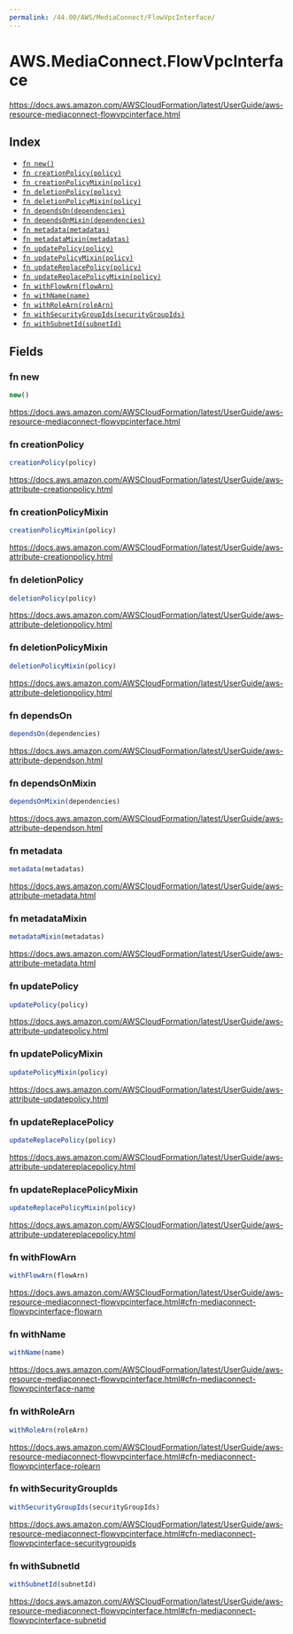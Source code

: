 ```yaml
---
permalink: /44.00/AWS/MediaConnect/FlowVpcInterface/
---
```


# AWS.MediaConnect.FlowVpcInterface

https://docs.aws.amazon.com/AWSCloudFormation/latest/UserGuide/aws-resource-mediaconnect-flowvpcinterface.html

## Index

* [`fn new()`](#fn-new)
* [`fn creationPolicy(policy)`](#fn-creationpolicy)
* [`fn creationPolicyMixin(policy)`](#fn-creationpolicymixin)
* [`fn deletionPolicy(policy)`](#fn-deletionpolicy)
* [`fn deletionPolicyMixin(policy)`](#fn-deletionpolicymixin)
* [`fn dependsOn(dependencies)`](#fn-dependson)
* [`fn dependsOnMixin(dependencies)`](#fn-dependsonmixin)
* [`fn metadata(metadatas)`](#fn-metadata)
* [`fn metadataMixin(metadatas)`](#fn-metadatamixin)
* [`fn updatePolicy(policy)`](#fn-updatepolicy)
* [`fn updatePolicyMixin(policy)`](#fn-updatepolicymixin)
* [`fn updateReplacePolicy(policy)`](#fn-updatereplacepolicy)
* [`fn updateReplacePolicyMixin(policy)`](#fn-updatereplacepolicymixin)
* [`fn withFlowArn(flowArn)`](#fn-withflowarn)
* [`fn withName(name)`](#fn-withname)
* [`fn withRoleArn(roleArn)`](#fn-withrolearn)
* [`fn withSecurityGroupIds(securityGroupIds)`](#fn-withsecuritygroupids)
* [`fn withSubnetId(subnetId)`](#fn-withsubnetid)

## Fields

### fn new

```ts
new()
```

https://docs.aws.amazon.com/AWSCloudFormation/latest/UserGuide/aws-resource-mediaconnect-flowvpcinterface.html

### fn creationPolicy

```ts
creationPolicy(policy)
```

https://docs.aws.amazon.com/AWSCloudFormation/latest/UserGuide/aws-attribute-creationpolicy.html

### fn creationPolicyMixin

```ts
creationPolicyMixin(policy)
```

https://docs.aws.amazon.com/AWSCloudFormation/latest/UserGuide/aws-attribute-creationpolicy.html

### fn deletionPolicy

```ts
deletionPolicy(policy)
```

https://docs.aws.amazon.com/AWSCloudFormation/latest/UserGuide/aws-attribute-deletionpolicy.html

### fn deletionPolicyMixin

```ts
deletionPolicyMixin(policy)
```

https://docs.aws.amazon.com/AWSCloudFormation/latest/UserGuide/aws-attribute-deletionpolicy.html

### fn dependsOn

```ts
dependsOn(dependencies)
```

https://docs.aws.amazon.com/AWSCloudFormation/latest/UserGuide/aws-attribute-dependson.html

### fn dependsOnMixin

```ts
dependsOnMixin(dependencies)
```

https://docs.aws.amazon.com/AWSCloudFormation/latest/UserGuide/aws-attribute-dependson.html

### fn metadata

```ts
metadata(metadatas)
```

https://docs.aws.amazon.com/AWSCloudFormation/latest/UserGuide/aws-attribute-metadata.html

### fn metadataMixin

```ts
metadataMixin(metadatas)
```

https://docs.aws.amazon.com/AWSCloudFormation/latest/UserGuide/aws-attribute-metadata.html

### fn updatePolicy

```ts
updatePolicy(policy)
```

https://docs.aws.amazon.com/AWSCloudFormation/latest/UserGuide/aws-attribute-updatepolicy.html

### fn updatePolicyMixin

```ts
updatePolicyMixin(policy)
```

https://docs.aws.amazon.com/AWSCloudFormation/latest/UserGuide/aws-attribute-updatepolicy.html

### fn updateReplacePolicy

```ts
updateReplacePolicy(policy)
```

https://docs.aws.amazon.com/AWSCloudFormation/latest/UserGuide/aws-attribute-updatereplacepolicy.html

### fn updateReplacePolicyMixin

```ts
updateReplacePolicyMixin(policy)
```

https://docs.aws.amazon.com/AWSCloudFormation/latest/UserGuide/aws-attribute-updatereplacepolicy.html

### fn withFlowArn

```ts
withFlowArn(flowArn)
```

https://docs.aws.amazon.com/AWSCloudFormation/latest/UserGuide/aws-resource-mediaconnect-flowvpcinterface.html#cfn-mediaconnect-flowvpcinterface-flowarn

### fn withName

```ts
withName(name)
```

https://docs.aws.amazon.com/AWSCloudFormation/latest/UserGuide/aws-resource-mediaconnect-flowvpcinterface.html#cfn-mediaconnect-flowvpcinterface-name

### fn withRoleArn

```ts
withRoleArn(roleArn)
```

https://docs.aws.amazon.com/AWSCloudFormation/latest/UserGuide/aws-resource-mediaconnect-flowvpcinterface.html#cfn-mediaconnect-flowvpcinterface-rolearn

### fn withSecurityGroupIds

```ts
withSecurityGroupIds(securityGroupIds)
```

https://docs.aws.amazon.com/AWSCloudFormation/latest/UserGuide/aws-resource-mediaconnect-flowvpcinterface.html#cfn-mediaconnect-flowvpcinterface-securitygroupids

### fn withSubnetId

```ts
withSubnetId(subnetId)
```

https://docs.aws.amazon.com/AWSCloudFormation/latest/UserGuide/aws-resource-mediaconnect-flowvpcinterface.html#cfn-mediaconnect-flowvpcinterface-subnetid